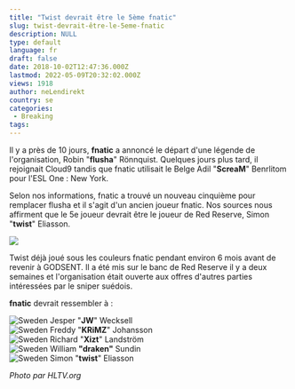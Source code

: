 ```yaml
---
title: "Twist devrait être le 5ème fnatic"
slug: twist-devrait-être-le-5eme-fnatic
description: NULL
type: default
language: fr
draft: false
date: 2018-10-02T12:47:36.000Z
lastmod: 2022-05-09T20:32:02.000Z
views: 1918
author: neLendirekt
country: se
categories:
 - Breaking
tags:
---
```

Il y a près de 10 jours, **fnatic** a annoncé le départ d'une légende de l'organisation, Robin "**flusha**" Rönnquist. Quelques jours plus tard, il rejoignait Cloud9 tandis que fnatic utilisait le Belge Adil "**ScreaM**" Benrlitom pour l'ESL One : New York.

Selon nos informations, fnatic a trouvé un nouveau cinquième pour remplacer flusha et il s'agit d'un ancien joueur fnatic. Nos sources nous affirment que le 5e joueur devrait être le joueur de Red Reserve, Simon "**twist**" Eliasson.

![](https://flickshot-ue.s3.eu-west-2.amazonaws.com/flickshot/article/5bb3674e69230/images/Lqkgke1AMlBchfR2ank97B9YYE90525JH7EdcJlg.jpeg)

Twist déjà joué sous les couleurs fnatic pendant environ 6 mois avant de revenir à GODSENT. Il a été mis sur le banc de Red Reserve il y a deux semaines et l'organisation était ouverte aux offres d'autres parties intéressées par le sniper suédois.

**fnatic** devrait ressembler à :

![Sweden](/images/countries/se.svg)⁠ Jesper "**JW**" Wecksell  
![Sweden](/images/countries/se.svg)⁠ Freddy "**KRiMZ**" Johansson  
![Sweden](/images/countries/se.svg)⁠ Richard "**Xizt**" Landström  
![Sweden](/images/countries/se.svg)⁠ William **"draken"** Sundin  
![Sweden](/images/countries/se.svg)⁠ Simon "**twist**" Eliasson

_Photo par HLTV.org_
